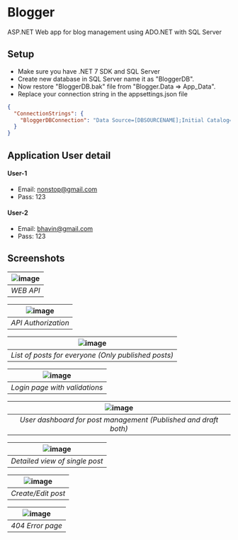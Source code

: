 
# Blogger

ASP.NET Web app for blog management using ADO.NET with SQL Server

## Setup

- Make sure you have .NET 7 SDK and SQL Server
- Create new database in SQL Server name it as "BloggerDB".
- Now restore "BloggerDB.bak" file from "Blogger.Data => App_Data".
- Replace your connection string in the appsettings.json file

```json
{
  "ConnectionStrings": {
    "BloggerDBConnection": "Data Source=[DBSOURCENAME];Initial Catalog=BloggerDB;Persist Security Info=True;User ID=[YOURUSERID];Password=[******];TrustServerCertificate=True"
  }
}
```

## Application User detail

#### User-1

- Email: nonstop@gmail.com
- Pass: 123

#### User-2

- Email: bhavin@gmail.com
- Pass: 123

## Screenshots
| ![image](https://github.com/Bhavin-kareliya/Blogger/assets/54073491/7295ceb7-81b0-488c-8f2f-6b65e8124051) |
|:--:| 
| *WEB API* |

| ![image](https://github.com/Bhavin-kareliya/Blogger/assets/54073491/1a4df396-cc36-4d6d-a592-05264046747d) |
|:--:| 
| *API Authorization* |

| ![image](https://github.com/Bhavin-kareliya/Blogger/assets/54073491/9960f154-1f23-44d1-8368-8809866727f7) |
|:--:| 
| *List of posts for everyone (Only published posts)* |

| ![image](https://github.com/Bhavin-kareliya/Blogger/assets/54073491/ac0c6192-f54a-4c3c-b4bd-e7d6147016e6) |
|:--:| 
| *Login page with validations* |

| ![image](https://github.com/Bhavin-kareliya/Blogger/assets/54073491/251a3e22-7970-40d2-9fd7-abdb4da6b52a) |
|:--:| 
| *User dashboard for post management (Published and draft both)* |

| ![image](https://github.com/Bhavin-kareliya/Blogger/assets/54073491/9dc003ba-1516-418f-bd42-53c8fe4c6e36) |
|:--:| 
| *Detailed view of single post* |

| ![image](https://github.com/Bhavin-kareliya/Blogger/assets/54073491/24508fe2-9b05-48e3-9388-2e5eb9ceb536) |
|:--:| 
| *Create/Edit post* |

| ![image](https://github.com/Bhavin-kareliya/Blogger/assets/54073491/4d5b1fb0-1c73-47bf-8b3d-affaf78985ca) |
|:--:| 
| *404 Error page* |

